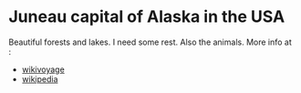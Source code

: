 # Juneau capital of Alaska in the USA

Beautiful forests and lakes.  I need some rest. Also the animals.
More info at :
- [wikivoyage](https://en.wikivoyage.org/wiki/Juneau)
- [wikipedia](https://en.wikipedia.org/wiki/Juneau)
